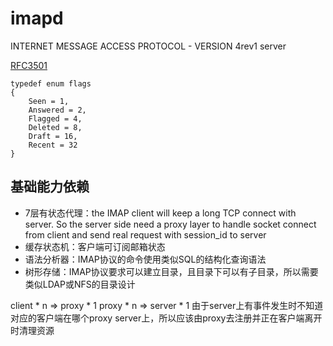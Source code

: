 # imapd
INTERNET MESSAGE ACCESS PROTOCOL - VERSION 4rev1 server

[RFC3501](http://www.faqs.org/rfcs/rfc3501.html)
```
typedef enum flags
{
    Seen = 1,
    Answered = 2,
    Flagged = 4,
    Deleted = 8,
    Draft = 16,
    Recent = 32
}
```
## 基础能力依赖
* 7层有状态代理：the IMAP client will keep a long TCP connect with server. So the server side need a proxy layer to handle socket connect from client and send real request with session_id to server
* 缓存状态机：客户端可订阅邮箱状态
* 语法分析器：IMAP协议的命令使用类似SQL的结构化查询语法
* 树形存储：IMAP协议要求可以建立目录，且目录下可以有子目录，所以需要类似LDAP或NFS的目录设计

client * n => proxy * 1
proxy * n  => server * 1
由于server上有事件发生时不知道对应的客户端在哪个proxy server上，所以应该由proxy去注册并正在客户端离开时清理资源
